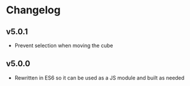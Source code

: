 Changelog
=========


v5.0.1
---

* Prevent selection when moving the cube


v5.0.0
---

* Rewritten in ES6 so it can be used as a JS module and built as needed
